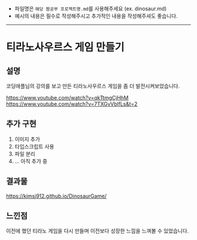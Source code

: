 - 파일명은 `해당 짬공부 프로젝트명.md`를 사용해주세요 (ex. dinosaur.md)
- 예시의 내용은 필수로 작성해주시고 추가적인 내용을 작성해주셔도 좋습니다.

----

# 티라노사우르스 게임 만들기
## 설명
코딩애플님의 강의를 보고 만든 티라노사우르스 게임을 좀 더 발전시켜보았습니다.

https://www.youtube.com/watch?v=qkTtmgCjHhM
https://www.youtube.com/watch?v=7TXGvVblfLs&t=2

## 추가 구현
1. 이미지 추가
2. 타입스크립트 사용
3. 파일 분리
4. ... 아직 추가 중

## 결과물
https://kimsj912.github.io/DinosaurGame/

  
## 느낀점
이전에 했던 티라노 게임을 다시 만들며 이전보다 성장한 느낌을 느껴볼 수 있었습니다.
